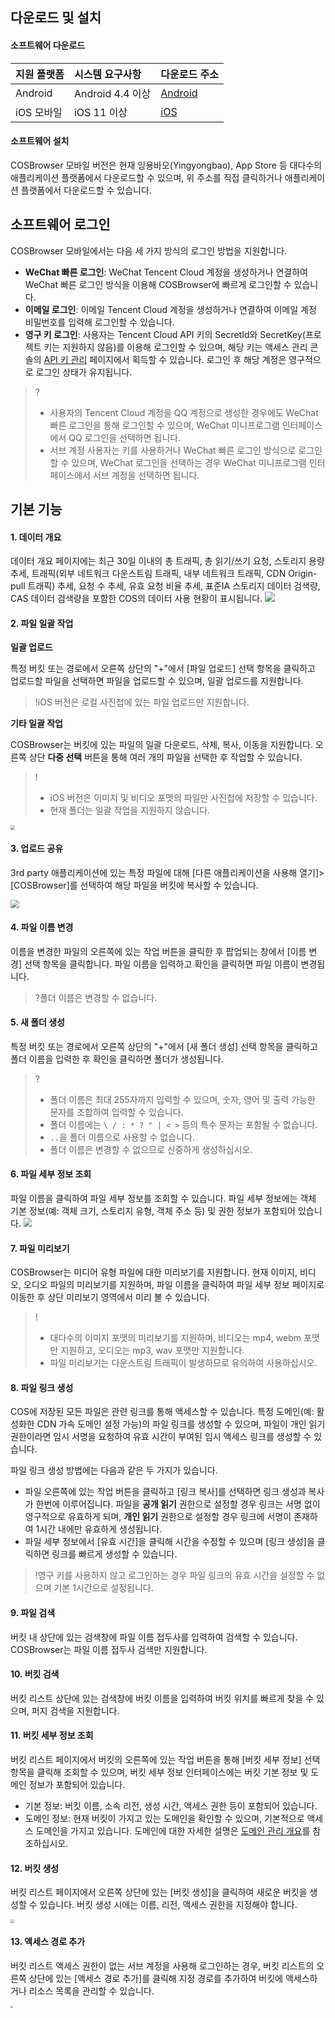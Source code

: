 ## 다운로드 및 설치

#### 소프트웨어 다운로드

| 지원 플랫폼   | 시스템 요구사항        | 다운로드 주소                                                     |
| :--------- | :-------------- | :----------------------------------------------------------- |
| Android    | Android 4.4 이상 | [Android](https://cos5.cloud.tencent.com/cosbrowser/cosbrowser-latest.apk) |
| iOS 모바일 | iOS 11 이상      | [iOS](https://apps.apple.com/cn/app/id1469323992)            |

#### 소프트웨어 설치

COSBrowser 모바일 버전은 현재 잉용바오(Yingyongbao), App Store 등 대다수의 애플리케이션 플랫폼에서 다운로드할 수 있으며, 위 주소를 직접 클릭하거나 애플리케이션 플랫폼에서 다운로드할 수 있습니다.

<span id="dulu"></span>

## 소프트웨어 로그인

COSBrowser 모바일에서는 다음 세 가지 방식의 로그인 방법을 지원합니다.

- **WeChat 빠른 로그인**: WeChat Tencent Cloud 계정을 생성하거나 연결하여 WeChat 빠른 로그인 방식을 이용해 COSBrowser에 빠르게 로그인할 수 있습니다.
- **이메일 로그인**: 이메일 Tencent Cloud 계정을 생성하거나 연결하여 이메일 계정 비밀번호를 입력해 로그인할 수 있습니다.
- **영구 키 로그인**: 사용자는 Tencent Cloud API 키의 SecretId와 SecretKey(프로젝트 키는 지원하지 않음)를 이용해 로그인할 수 있으며, 해당 키는 액세스 관리 콘솔의 [API 키 관리](https://console.cloud.tencent.com/cam/capi) 페이지에서 획득할 수 있습니다. 로그인 후 해당 계정은 영구적으로 로그인 상태가 유지됩니다.

> ?
>
> - 사용자의 Tencent Cloud 계정을 QQ 계정으로 생성한 경우에도 WeChat 빠른 로그인을 통해 로그인할 수 있으며, WeChat 미니프로그램 인터페이스에서 QQ 로그인을 선택하면 됩니다.
> - 서브 계정 사용자는 키를 사용하거나 WeChat 빠른 로그인 방식으로 로그인할 수 있으며, WeChat 로그인을 선택하는 경우 WeChat 미니프로그램 인터페이스에서 서브 계정을 선택하면 됩니다.



## 기본 기능

<span id="dateview"></span>

#### 1. 데이터 개요

데이터 개요 페이지에는 최근 30일 이내의 총 트래픽, 총 읽기/쓰기 요청, 스토리지 용량 추세, 트래픽(외부 네트워크 다운스트림 트래픽, 내부 네트워크 트래픽, CDN Origin-pull 트래픽) 추세, 요청 수 추세, 유효 요청 비율 추세, 표준IA 스토리지 데이터 검색량, CAS 데이터 검색량을 포함한 COS의 데이터 사용 현황이 표시됩니다.
![](https://main.qcloudimg.com/raw/a0543cb1da5a3bb57216b27b315cefb8.png)

<span id="filebatch"></span>

#### 2. 파일 일괄 작업

**일괄 업로드**

특정 버킷 또는 경로에서 오른쪽 상단의 "+"에서 [파일 업로드] 선택 항목을 클릭하고 업로드할 파일을 선택하면 파일을 업로드할 수 있으며, 일괄 업로드를 지원합니다.

> !iOS 버전은 로컬 사진첩에 있는 파일 업로드만 지원합니다.

**기타 일괄 작업**

COSBrowser는 버킷에 있는 파일의 일괄 다운로드, 삭제, 복사, 이동을 지원합니다. 오른쪽 상단 **다중 선택** 버튼을 통해 여러 개의 파일을 선택한 후 작업할 수 있습니다.

> !
> - iOS 버전은 이미지 및 비디오 포맷의 파일만 사진첩에 저장할 수 있습니다.
> - 현재 폴더는 일괄 작업을 지원하지 않습니다.

<img src="https://main.qcloudimg.com/raw/677300a8276ce0db713dfe66d180b6ee.png" style="zoom:45%;" />

<span id="shareupload"></span>

#### 3. 업로드 공유

3rd party 애플리케이션에 있는 특정 파일에 대해 [다른 애플리케이션을 사용해 열기]>[COSBrowser]를 선택하여 해당 파일을 버킷에 복사할 수 있습니다.

<img src="https://main.qcloudimg.com/raw/32b998eddcb135b9c351435ca8ab194e.png" style="zoom:85%;" />

<span id="rename"></span>

#### 4. 파일 이름 변경

이름을 변경한 파일의 오른쪽에 있는 작업 버튼을 클릭한 후 팝업되는 창에서 [이름 변경] 선택 항목을 클릭합니다. 파일 이름을 입력하고 확인을 클릭하면 파일 이름이 변경됩니다.

> ?폴더 이름은 변경할 수 없습니다.

<span id="newfolder"></span>

#### 5. 새 폴더 생성

특정 버킷 또는 경로에서 오른쪽 상단의 "+"에서 [새 폴더 생성] 선택 항목을 클릭하고 폴더 이름을 입력한 후 확인을 클릭하면 폴더가 생성됩니다.

> ?
> - 폴더 이름은 최대 255자까지 입력할 수 있으며, 숫자, 영어 및 출력 가능한 문자를 조합하여 입력할 수 있습니다.
> - 폴더 이름에는 `\ / : * ? " | < >` 등의 특수 문자는 포함될 수 없습니다.
> - `..`을 폴더 이름으로 사용할 수 없습니다.
> - 폴더 이름은 변경할 수 없으므로 신중하게 생성하십시오.

<span id="view"></span>

#### 6. 파일 세부 정보 조회

파일 이름을 클릭하여 파일 세부 정보를 조회할 수 있습니다. 파일 세부 정보에는 객체 기본 정보(예: 객체 크기, 스토리지 유형, 객체 주소 등) 및 권한 정보가 포함되어 있습니다.
<img src="https://main.qcloudimg.com/raw/34e5aa857508257a80119356abffce80.png" style="zoom:85%;" />

<span id="filepreview"></span>

#### 7. 파일 미리보기

COSBrowser는 미디어 유형 파일에 대한 미리보기를 지원합니다. 현재 이미지, 비디오, 오디오 파일의 미리보기를 지원하며, 파일 이름을 클릭하여 파일 세부 정보 페이지로 이동한 후 상단 미리보기 영역에서 미리 볼 수 있습니다.

> !
> - 대다수의 이미지 포맷의 미리보기를 지원하며, 비디오는 mp4, webm 포맷만 지원하고, 오디오는 mp3, wav 포맷만 지원합니다.
> - 파일 미리보기는 다운스트림 트래픽이 발생하므로 유의하여 사용하십시오.

<span id="generatelinks"></span>

#### 8. 파일 링크 생성

COS에 저장된 모든 파일은 관련 링크를 통해 액세스할 수 있습니다. 특정 도메인(예: 활성화한 CDN 가속 도메인 설정 가능)의 파일 링크를 생성할 수 있으며, 파일이 개인 읽기 권한이라면 임시 서명을 요청하여 유효 시간이 부여된 임시 액세스 링크를 생성할 수 있습니다.

파일 링크 생성 방법에는 다음과 같은 두 가지가 있습니다.

- 파일 오른쪽에 있는 작업 버튼을 클릭하고 [링크 복사]를 선택하면 링크 생성과 복사가 한번에 이루어집니다. 파일을 **공개 읽기** 권한으로 설정할 경우 링크는 서명 없이 영구적으로 유효하게 되며, **개인 읽기** 권한으로 설정할 경우 링크에 서명이 존재하여 1시간 내에만 유효하게 생성됩니다.
- 파일 세부 정보에서 [유효 시간]을 클릭해 시간을 수정할 수 있으며 [링크 생성]을 클릭하면 링크를 빠르게 생성할 수 있습니다.

> !영구 키를 사용하지 않고 로그인하는 경우 파일 링크의 유효 시간을 설정할 수 없으며 기본 1시간으로 설정됩니다.

<span id="searchfile"></span>

#### 9. 파일 검색

버킷 내 상단에 있는 검색창에 파일 이름 접두사를 입력하여 검색할 수 있습니다. COSBrowser는 파일 이름 접두사 검색만 지원합니다.

<span id="searchbuckete"></span>

#### 10. 버킷 검색

버킷 리스트 상단에 있는 검색창에 버킷 이름을 입력하여 버킷 위치를 빠르게 찾을 수 있으며, 퍼지 검색을 지원합니다.

<span id="viewbucket"></span>

#### 11. 버킷 세부 정보 조회

버킷 리스트 페이지에서 버킷의 오른쪽에 있는 작업 버튼을 통해 [버킷 세부 정보] 선택 항목을 클릭해 조회할 수 있으며, 버킷 세부 정보 인터페이스에는 버킷 기본 정보 및 도메인 정보가 포함되어 있습니다.

- 기본 정보: 버킷 이름, 소속 리전, 생성 시간, 액세스 권한 등이 포함되어 있습니다.
- 도메인 정보: 현재 버킷이 가지고 있는 도메인을 확인할 수 있으며, 기본적으로 액세스 도메인을 가지고 있습니다. 도메인에 대한 자세한 설명은 [도메인 관리 개요](https://intl.cloud.tencent.com/document/product/436/18424)를 참조하십시오.

<span id="createbucket"></span>

#### 12. 버킷 생성

버킷 리스트 페이지에서 오른쪽 상단에 있는 [버킷 생성]을 클릭하여 새로운 버킷을 생성할 수 있습니다. 버킷 생성 시에는 이름, 리전, 액세스 권한을 지정해야 합니다.

<img src="https://main.qcloudimg.com/raw/2cfabcbe6c970ef295a05029e4c03b63.png" style="zoom:35%;" />


<span id="addaccess"></span>

#### 13. 액세스 경로 추가

버킷 리스트 액세스 권한이 없는 서브 계정을 사용해 로그인하는 경우, 버킷 리스트의 오른쪽 상단에 있는 [액세스 경로 추가]를 클릭해 지정 경로를 추가하여 버킷에 액세스하거나 리소스 목록을 관리할 수 있습니다.

<img src="https://main.qcloudimg.com/raw/3a81c3a3f090a269b6152d154ea4f8e7.png" style="zoom:25%;" />

<span id="package"></span>


